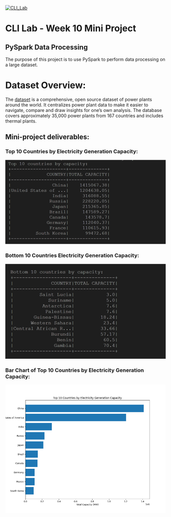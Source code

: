 [![CLI_Lab](https://github.com/nogibjj/oo46_Mini_Proj_W8/actions/workflows/cicd.yml/badge.svg)][def]

# CLI Lab - Week 10 Mini Project

## PySpark Data Processing

The purpose of this project is to use PySpark to perform data processing on a large dataset.

# Dataset Overview:

The [dataset](https://wri-dataportal-prod.s3.amazonaws.com/manual/global_power_plant_database_v_1_3.zip) is a comprehensive, open source dataset of power plants around the world. It centralizes power plant data to make it easier to navigate, compare and draw insights for one’s own analysis. The database covers approximately 35,000 power plants from 167 countries and includes thermal plants.

## Mini-project deliverables:

### Top 10 Countries by Electricity Generation Capacity:

![output1](reports/output1.png)

### Bottom 10 Countries Electricity Generation Capacity:

![output2](reports/output2.PNG)

### Bar Chart of Top 10 Countries by Electricity Generation Capacity:

![output3](reports/Figure_1.png)

[def]: https://github.com/nogibjj/oo46_Mini_Proj_W8/actions/workflows/cicd.yml
